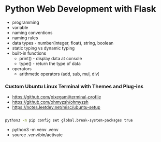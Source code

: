 # Python Web Development with Flask

- programming
- variable
- naming conventions
- naming rules
- data types - number(integer, float), string, boolean
- static typing vs dynamic typing
- built-in functions
  - print() - display data at console
  - type() - return the type of data
- operators
  - arithmetic operators (add, sub, mul, div)

### Custom Ubuntu Linux Terminal with Themes and Plug-ins

- https://github.com/pixegami/terminal-profile
- https://github.com/ohmyzsh/ohmyzsh
- https://notes.leetdev.net/misc/ubuntu-setup

```bash

python3 -m pip config set global.break-system-packages true

```

- python3 -m venv .venv
- source .venv/bin/activate
